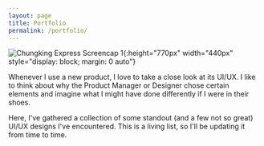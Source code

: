 ```yaml
---
layout: page
title: Portfolio
permalink: /portfolio/
---
```


![Chungking Express Screencap 1]({{site.baseurl}}/assets/images/sample_portfolio/cookies.png){:height="770px" width="440px" style="display: block; margin: 0 auto"}



Whenever I use a new product, I love to take a close look at its UI/UX. I like to think about why the Product Manager or Designer chose certain elements and imagine what I might have done differently if I were in their shoes.

Here, I've gathered a collection of some standout (and a few not so great) UI/UX designs I've encountered. This is a living list, so I'll be updating it from time to time.


